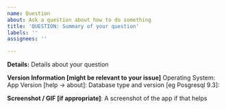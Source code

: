 ```yaml
---
name: Question
about: Ask a question about how to do something
title: 'QUESTION: Summary of your question'
labels: ''
assignees: ''

---
```


**Details:**
Details about your question

**Version Information [might be relevant to your issue]**
Operating System:
App Version [help -> about]:
Database type and version [eg Posgresql 9.3]:


**Screenshot / GIF [if appropriate]**:
A screenshot of the app if that helps

